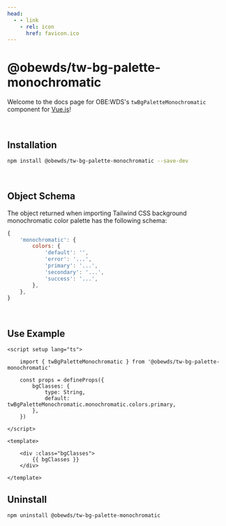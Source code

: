 ```yaml
---
head:
  - - link
    - rel: icon
      href: favicon.ico
---
```





# @obewds/tw-bg-palette-monochromatic

Welcome to the docs page for OBE:WDS's `twBgPaletteMonochromatic` component for [Vue.js](https://vuejs.org/)!

<br>




## Installation

```bash
npm install @obewds/tw-bg-palette-monochromatic --save-dev
```

<br>




## Object Schema

The object returned when importing Tailwind CSS background monochromatic color palette has the following schema:

```javascript
{
    'monochromatic': {
        colors: {
            'default': '',
            'error': '...',
            'primary': '...',
            'secondary': '...',
            'success': '...',
        },
    },
}
```

<br>





## Use Example

```html{3,8,16}
<script setup lang="ts">

    import { twBgPaletteMonochromatic } from '@obewds/tw-bg-palette-monochromatic'

    const props = defineProps({
        bgClasses: {
            type: String,
            default: twBgPaletteMonochromatic.monochromatic.colors.primary,
        },
    })

</script>

<template>

    <div :class="bgClasses">
        {{ bgClasses }}
    </div>

</template>
```




## Uninstall

```bash
npm uninstall @obewds/tw-bg-palette-monochromatic
```



<!--
## Markdown Examples

::: tip
This is a tip
:::

::: info
This is an info box
:::

::: warning
This is a warning
:::

::: danger
This is a dangerous warning
:::

::: tip CUSTOM TITLE
This is a dangerous warning
:::

::: details
This is a details block, which does not work in Internet Explorer or old versions of Edge.
:::

::: details Click me to view the code

```js
console.log('Hello, VitePress!')
```

:::
-->
